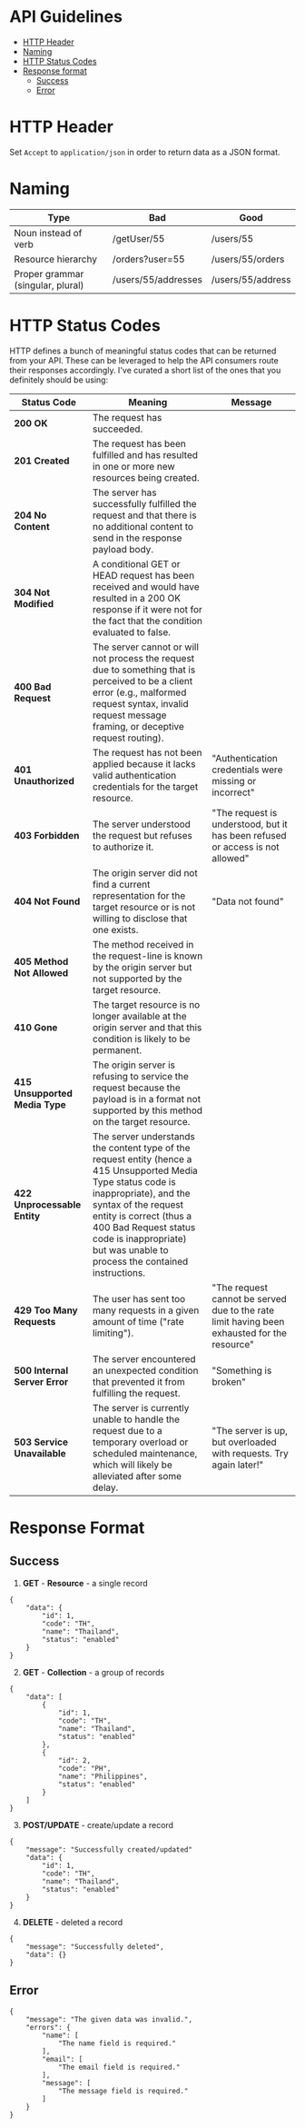 # API Guidelines <!-- omit in toc -->

- [HTTP Header](#http-header)
- [Naming](#naming)
- [HTTP Status Codes](#http-status-codes)
- [Response format](#response-format)
  - [Success](#success)
  - [Error](#error)

# HTTP Header
Set `Accept` to `application/json` in order to return data as a JSON format.

# Naming
| Type | Bad | Good |
|------|-----|------|
| Noun instead of verb | /getUser/55 | /users/55 |
| Resource hierarchy | /orders?user=55 | /users/55/orders |
| Proper grammar (singular, plural) | /users/55/addresses | /users/55/address |

# HTTP Status Codes 
HTTP defines a bunch of meaningful status codes that can be returned from your API. These can be leveraged to help the API consumers route their responses accordingly. I've curated a short list of the ones that you definitely should be using:

| Status Code | Meaning | Message |
|-------------|---------|---------|
| **200 OK** | The request has succeeded.|
| **201 Created** | The request has been fulfilled and has resulted in one or more new resources being created. |
| **204 No Content** | The server has successfully fulfilled the request and that there is no additional content to send in the response payload body. |
| **304 Not Modified** | A conditional GET or HEAD request has been received and would have resulted in a 200 OK response if it were not for the fact that the condition evaluated to false. |
| **400 Bad Request** | The server cannot or will not process the request due to something that is perceived to be a client error (e.g., malformed request syntax, invalid request message framing, or deceptive request routing). |
| **401 Unauthorized** | The request has not been applied because it lacks valid authentication credentials for the target resource. | "Authentication credentials were missing or incorrect" |
| **403 Forbidden** | The server understood the request but refuses to authorize it. | "The request is understood, but it has been refused or access is not allowed" |
| **404 Not Found** | The origin server did not find a current representation for the target resource or is not willing to disclose that one exists. | "Data not found" |
| **405 Method Not Allowed** | The method received in the request-line is known by the origin server but not supported by the target resource. |
| **410 Gone** | The target resource is no longer available at the origin server and that this condition is likely to be permanent. |
| **415 Unsupported Media Type** | The origin server is refusing to service the request because the payload is in a format not supported by this method on the target resource. |
| **422 Unprocessable Entity** | The server understands the content type of the request entity (hence a 415 Unsupported Media Type status code is inappropriate), and the syntax of the request entity is correct (thus a 400 Bad Request status code is inappropriate) but was unable to process the contained instructions. |
| **429 Too Many Requests** | The user has sent too many requests in a given amount of time ("rate limiting"). | "The request cannot be served due to the rate limit having been exhausted for the resource" |
| **500 Internal Server Error** | The server encountered an unexpected condition that prevented it from fulfilling the request. | "Something is broken" |
| **503 Service Unavailable** | The server is currently unable to handle the request due to a temporary overload or scheduled maintenance, which will likely be alleviated after some delay. | "The server is up, but overloaded with requests. Try again later!" |

# Response Format

## Success 

1. **GET** - **Resource** - a single record
```
{
    "data": {
        "id": 1,
        "code": "TH",
        "name": "Thailand",
        "status": "enabled"
    }
}
```

2. **GET** - **Collection** - a group of records
```
{
    "data": [
        {
            "id": 1,
            "code": "TH",
            "name": "Thailand",
            "status": "enabled"
        },
        {
            "id": 2,
            "code": "PH",
            "name": "Philippines",
            "status": "enabled"
        }
    ]
}
```

3. **POST/UPDATE** - create/update a record
```
{
    "message": "Successfully created/updated"
    "data": {
        "id": 1,
        "code": "TH",
        "name": "Thailand",
        "status": "enabled"
    }
}
```

4. **DELETE** - deleted a record
```
{
    "message": "Successfully deleted",
    "data": {}
}
```

## Error

```
{
    "message": "The given data was invalid.",
    "errors": {
        "name": [
            "The name field is required."
        ],
        "email": [
            "The email field is required."
        ],
        "message": [
            "The message field is required."
        ]
    }
}
```

